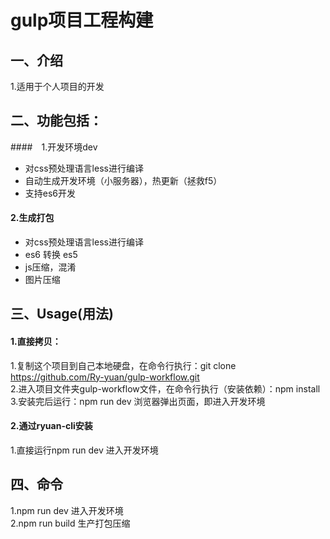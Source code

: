 # gulp项目工程构建

## 一、介绍
1.适用于个人项目的开发  

## 二、功能包括： 
####　1.开发环境dev
* 对css预处理语言less进行编译  
* 自动生成开发环境（小服务器），热更新（拯救f5）
* 支持es6开发

#### 2.生成打包
* 对css预处理语言less进行编译
* es6 转换 es5
* js压缩，混淆
* 图片压缩 

## 三、Usage(用法)

#### 1.直接拷贝：

1.复制这个项目到自己本地硬盘，在命令行执行：git clone https://github.com/Ry-yuan/gulp-workflow.git  
2.进入项目文件夹gulp-workflow文件，在命令行执行（安装依赖）：npm install  
3.安装完后运行：npm run dev  浏览器弹出页面，即进入开发环境

#### 2.通过ryuan-cli安装
1.直接运行npm run dev 进入开发环境


## 四、命令
1.npm run dev 进入开发环境  
2.npm run build 生产打包压缩

